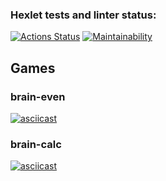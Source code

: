 ### Hexlet tests and linter status:
[![Actions Status](https://github.com/shrvtv/python-project-49/actions/workflows/hexlet-check.yml/badge.svg)](https://github.com/shrvtv/python-project-49/actions)
[![Maintainability](https://api.codeclimate.com/v1/badges/d9913858e746ff1fb9a2/maintainability)](https://codeclimate.com/github/shrvtv/python-project-49/maintainability)

## Games
### brain-even
[![asciicast](https://asciinema.org/a/0nzipZMpf19hrUP4vbVSxaEa4.svg)](https://asciinema.org/a/0nzipZMpf19hrUP4vbVSxaEa4)
### brain-calc
[![asciicast](https://asciinema.org/a/WPHESbuAhou28iPEqqcjAuJbq.svg)](https://asciinema.org/a/WPHESbuAhou28iPEqqcjAuJbq)
